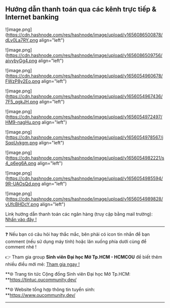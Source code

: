## Hướng dẫn thanh toán qua các kênh trực tiếp & Internet banking

![image.png](https://cdn.hashnode.com/res/hashnode/image/upload/v1656086500878/dLv0La7RY.png align="left")

![image.png](https://cdn.hashnode.com/res/hashnode/image/upload/v1656086509756/aivybyGg4.png align="left")

![image.png](https://cdn.hashnode.com/res/hashnode/image/upload/v1656054960678/FWzP8y2Eo.png align="left")

![image.png](https://cdn.hashnode.com/res/hashnode/image/upload/v1656054967436/7F5_qgkJH.png align="left")

![image.png](https://cdn.hashnode.com/res/hashnode/image/upload/v1656054972497/HM9-nagHu.png align="left")

![image.png](https://cdn.hashnode.com/res/hashnode/image/upload/v1656054978567/jSqqUvkgm.png align="left")

![image.png](https://cdn.hashnode.com/res/hashnode/image/upload/v1656054982221/s4_p6eg6A.png align="left")

![image.png](https://cdn.hashnode.com/res/hashnode/image/upload/v1656054985594/9R-UAOsQd.png align="left")

![image.png](https://cdn.hashnode.com/res/hashnode/image/upload/v1656054989828/vUfcBHDcY.png align="left")

Link hướng dẫn thanh toán các ngân hàng (truy cập bằng mail trường): [Nhấn vào đây !](https://drive.google.com/drive/folders/1MwFKqiGvBa5klLFkMXF4mOfkTasKVc2L?usp=sharing)

---

❓ Nếu bạn có câu hỏi hay thắc mắc, bên phải có icon tin nhắn để bạn comment (nếu sử dụng máy tính) hoặc lăn xuống phía dưới cùng để comment nhé !

👉 Tham gia group **Sinh viên Đại học Mở Tp.HCM - HCMCOU** để biết thêm nhiều điều mới mẻ: [Tham gia ngay !](https://www.facebook.com/groups/oumembers)

**🌐 Trang tin tức Cộng đồng Sinh viên Đại học Mở Tp.HCM: **https://tintuc.oucommunity.dev/

**🌐 Website tổng hợp thông tin tuyển sinh: **https://www.oucommunity.dev/

---
